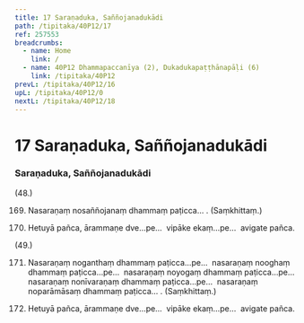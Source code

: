 ```yaml
---
title: 17 Saraṇaduka, Saññojanadukādi
path: /tipitaka/40P12/17
ref: 257553
breadcrumbs:
  - name: Home
    link: /
  - name: 40P12 Dhammapaccanīya (2), Dukadukapaṭṭhānapāḷi (6)
    link: /tipitaka/40P12
prevL: /tipitaka/40P12/16
upL: /tipitaka/40P12/0
nextL: /tipitaka/40P12/18
---
```


# 17 Saraṇaduka, Saññojanadukādi

### Saraṇaduka, Saññojanadukādi

(48.)

169. Nasaraṇaṃ nosaññojanaṃ dhammaṃ paṭicca… . (Saṃkhittaṃ.)

170. Hetuyā pañca, ārammaṇe dve…pe…  vipāke ekaṃ…pe…  avigate pañca.

(49.)

171. Nasaraṇaṃ noganthaṃ dhammaṃ paṭicca…pe…  nasaraṇaṃ nooghaṃ dhammaṃ paṭicca…pe…  nasaraṇaṃ noyogaṃ dhammaṃ paṭicca…pe…  nasaraṇaṃ nonīvaraṇaṃ dhammaṃ paṭicca…pe…  nasaraṇaṃ noparāmāsaṃ dhammaṃ paṭicca… . (Saṃkhittaṃ.)

172. Hetuyā pañca, ārammaṇe dve…pe…  vipāke ekaṃ…pe…  avigate pañca.


